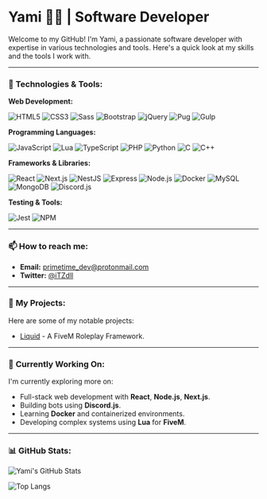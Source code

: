 # Yami 👨‍💻 | Software Developer

Welcome to my GitHub! I'm Yami, a passionate software developer with expertise in various technologies and tools. Here's a quick look at my skills and the tools I work with.

---

### 🔧 **Technologies & Tools:**

**Web Development:**

![HTML5](https://img.shields.io/badge/HTML5-E34F26?style=for-the-badge&logo=html5&logoColor=white) ![CSS3](https://img.shields.io/badge/CSS3-1572B6?style=for-the-badge&logo=css3&logoColor=white) ![Sass](https://img.shields.io/badge/Sass-CC6699?style=for-the-badge&logo=sass&logoColor=white) ![Bootstrap](https://img.shields.io/badge/Bootstrap-563D7C?style=for-the-badge&logo=bootstrap&logoColor=white) ![jQuery](https://img.shields.io/badge/jQuery-0769AD?style=for-the-badge&logo=jquery&logoColor=white) ![Pug](https://img.shields.io/badge/Pug-A86454?style=for-the-badge&logo=pug&logoColor=white) ![Gulp](https://img.shields.io/badge/Gulp-CF4647?style=for-the-badge&logo=gulp&logoColor=white)

**Programming Languages:**

![JavaScript](https://img.shields.io/badge/JavaScript-F7DF1E?style=for-the-badge&logo=javascript&logoColor=black) ![Lua](https://img.shields.io/badge/Lua-2C2D72?style=for-the-badge&logo=lua&logoColor=white) ![TypeScript](https://img.shields.io/badge/TypeScript-3178C6?style=for-the-badge&logo=typescript&logoColor=white) ![PHP](https://img.shields.io/badge/PHP-777BB4?style=for-the-badge&logo=php&logoColor=white) ![Python](https://img.shields.io/badge/Python-3776AB?style=for-the-badge&logo=python&logoColor=white) ![C](https://img.shields.io/badge/C-A8B9CC?style=for-the-badge&logo=c&logoColor=black) ![C++](https://img.shields.io/badge/C++-00599C?style=for-the-badge&logo=cplusplus&logoColor=white)

**Frameworks & Libraries:**

![React](https://img.shields.io/badge/React-61DAFB?style=for-the-badge&logo=react&logoColor=black) ![Next.js](https://img.shields.io/badge/Next.js-000000?style=for-the-badge&logo=next.js&logoColor=white) ![NestJS](https://img.shields.io/badge/NestJS-E0234E?style=for-the-badge&logo=nestjs&logoColor=white) ![Express](https://img.shields.io/badge/Express-000000?style=for-the-badge&logo=express&logoColor=white) ![Node.js](https://img.shields.io/badge/Node.js-339933?style=for-the-badge&logo=node.js&logoColor=white) ![Docker](https://img.shields.io/badge/Docker-2496ED?style=for-the-badge&logo=docker&logoColor=white) ![MySQL](https://img.shields.io/badge/MySQL-4479A1?style=for-the-badge&logo=mysql&logoColor=white) ![MongoDB](https://img.shields.io/badge/MongoDB-47A248?style=for-the-badge&logo=mongodb&logoColor=white) ![Discord.js](https://img.shields.io/badge/Discord.js-5865F2?style=for-the-badge&logo=discord&logoColor=white)

**Testing & Tools:**

![Jest](https://img.shields.io/badge/Jest-C21325?style=for-the-badge&logo=jest&logoColor=white) ![NPM](https://img.shields.io/badge/NPM-CB3837?style=for-the-badge&logo=npm&logoColor=white)

---

### 📫 **How to reach me:**

- **Email:** [primetime_dev@protonmail.com](mailto:primetime_dev@protonmail.com)
- **Twitter:** [@iTZdll](https://twitter.com/iTZdll)

---

### 📝 **My Projects:**

Here are some of my notable projects:

- [Liquid](https://github.com/Liquid-CS/Liquid) - A FiveM Roleplay Framework.

---

### 🚀 **Currently Working On:**
I'm currently exploring more on:
- Full-stack web development with **React**, **Node.js**, **Next.js**.
- Building bots using **Discord.js**.
- Learning **Docker** and containerized environments.
- Developing complex systems using **Lua** for **FiveM**.

---

### 📊 **GitHub Stats:**

![Yami's GitHub Stats](https://github-readme-stats.vercel.app/api?username=ITZdll&show_icons=true&hide_title=true&count_private=true&hide=prs&theme=transparent)

![Top Langs](https://github-readme-stats.vercel.app/api/top-langs/?username=ITZdll&langs_count=10&theme=transparent)
